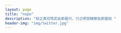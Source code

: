 ```yaml
---
layout: page
title: "nope"
description: "知之真切笃实处即是行，行之明觉精察处即是知 "
header-img: "img/twitter.jpg"
---
```









